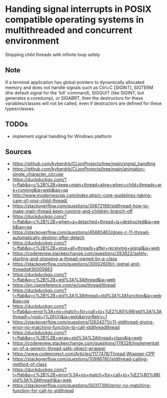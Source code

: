 # Handing signal interrupts in POSIX compatible operating systems in multithreaded and concurrent environment

Stopping child threads with infinite loop safely

## Note
If a terminal application has global pointers to dynamically allocated memory and does not handle signals such as Ctrl+C [SIGINT], SIGTERM (the default signal for the 'kill' command), SIGQUIT (like SIGINT, but generates a coredump), or SIGABRT, then the destructors for these variables/classes will not be called, even if destructors are defined for these types/classes.

## TODOs

- implement signal handling for Windows platform

## Sources

- https://github.com/kyberdrb/CLionProjects/tree/main/signal_handling
- https://github.com/kyberdrb/CLionProjects/tree/main/animation-single_character_circular
- https://duckduckgo.com/?t=ffab&q=c%2B%2B+keep+main+thread+alive+when+child+threads+are+running&ia=web&iax=qa
- http://www.modernescpp.com/index.php/c-core-guidelines-taking-care-of-your-child-thread/
- https://stackoverflow.com/questions/30672199/stdthread-how-to-make-main-thread-keep-running-and-children-branch-off
- https://duckduckgo.com/?t=ffab&q=c%2B%2B+when+a+detached+thread+is+destructed&ia=web&iax=qa
- https://stackoverflow.com/questions/45685463/does-c-11-thread-automatically-destroy-after-detach
- https://duckduckgo.com/?t=ffab&q=c%2B%2B+stop+all+threads+after+receiving+signal&ia=web
- https://codereview.stackexchange.com/questions/283622/safely-starting-and-stopping-a-thread-owned-by-a-class
- https://stackoverflow.com/questions/30002609/c-signal-and-threads#30005683
- https://duckduckgo.com/?t=ffab&q=c%2B%2B+std%3A%3Athread&ia=web
- https://en.cppreference.com/w/cpp/thread/thread
- https://duckduckgo.com/?t=ffab&q=c%2B%2B+std%3A%3Athread+std%3A%3Afunction&ia=web&iax=qa
- https://duckduckgo.com/?t=ffab&q=error%3A+no+match+for+call+to+%E2%80%98(std%3A%3Athread)+(void+(%26)())&ia=web&errorRetry=1
- https://stackoverflow.com/questions/12624271/c11-stdthread-giving-error-no-matching-function-to-call-stdthreadthread
- https://duckduckgo.com/?t=ffab&q=c%2B%2B+wrap+std%3A%3Athread+class&ia=web
- https://codereview.stackexchange.com/questions/178328/implementation-of-a-generic-thread-safe-object-wrapper
- https://www.codeproject.com/Articles/1177478/Thread-Wrapper-CPP
- https://stackoverflow.com/questions/10998780/stdthread-calling-method-of-class
- https://duckduckgo.com/?t=ffab&q=c%2B%2B+error%3A+no+match+for+call+to+%E2%80%98(std%3A%3Athread)&ia=web
- https://stackoverflow.com/questions/50317390/error-no-matching-function-for-call-to-stdthread
